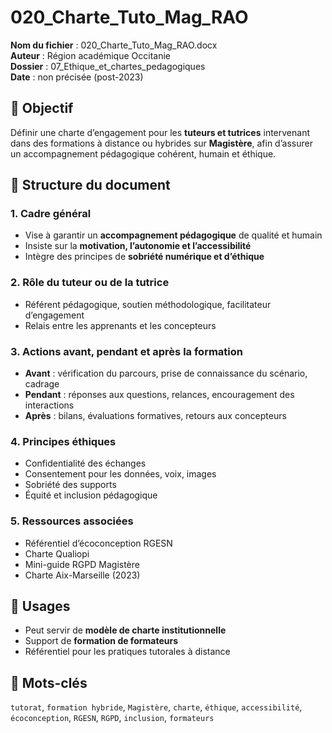 
# 020_Charte_Tuto_Mag_RAO

**Nom du fichier** : 020_Charte_Tuto_Mag_RAO.docx  
**Auteur** : Région académique Occitanie  
**Dossier** : 07_Ethique_et_chartes_pedagogiques  
**Date** : non précisée (post-2023)

## 🎯 Objectif

Définir une charte d’engagement pour les **tuteurs et tutrices** intervenant dans des formations à distance ou hybrides sur **Magistère**, afin d’assurer un accompagnement pédagogique cohérent, humain et éthique.

## 📌 Structure du document

### 1. Cadre général

- Vise à garantir un **accompagnement pédagogique** de qualité et humain
- Insiste sur la **motivation, l’autonomie et l’accessibilité**
- Intègre des principes de **sobriété numérique et d’éthique**

### 2. Rôle du tuteur ou de la tutrice

- Référent pédagogique, soutien méthodologique, facilitateur d’engagement
- Relais entre les apprenants et les concepteurs

### 3. Actions avant, pendant et après la formation

- **Avant** : vérification du parcours, prise de connaissance du scénario, cadrage
- **Pendant** : réponses aux questions, relances, encouragement des interactions
- **Après** : bilans, évaluations formatives, retours aux concepteurs

### 4. Principes éthiques

- Confidentialité des échanges
- Consentement pour les données, voix, images
- Sobriété des supports
- Équité et inclusion pédagogique

### 5. Ressources associées

- Référentiel d’écoconception RGESN
- Charte Qualiopi
- Mini-guide RGPD Magistère
- Charte Aix-Marseille (2023)

## 🧪 Usages

- Peut servir de **modèle de charte institutionnelle**
- Support de **formation de formateurs**
- Référentiel pour les pratiques tutorales à distance

## 🧠 Mots-clés

`tutorat`, `formation hybride`, `Magistère`, `charte`, `éthique`, `accessibilité`, `écoconception`, `RGESN`, `RGPD`, `inclusion`, `formateurs`
